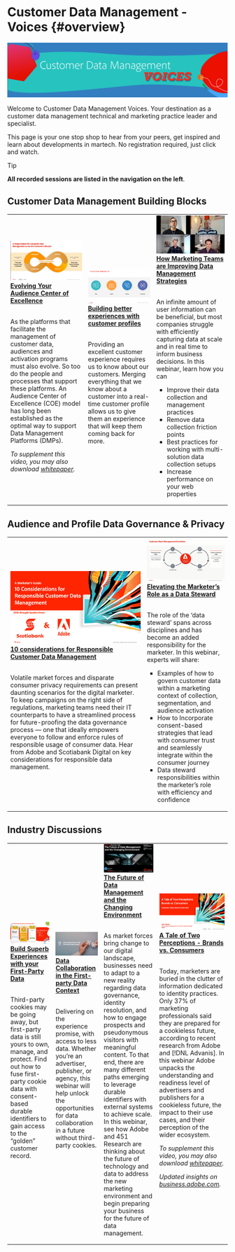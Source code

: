 # Customer Data Management - Voices {#overview}

<img alt="The Skill Exchange" src="./assets/cdp-voices-banner.png" />

Welcome to Customer Data Management Voices. Your destination as a customer data management technical and marketing practice leader and specialist.

This page is your one stop shop to hear from your peers, get inspired and learn about developments in martech. No registration required, just click and watch.

>[!TIP]
>
>**All recorded sessions are listed in the navigation on the left**.

## Customer Data Management Building Blocks

<table>
  <tr>
   <td>
      <a href="./help/events/evolve-your-audience.md">
      <img alt="Evolving Your Audience Center of Excellence" src="./assets/evolve-your-audience.png"/>
      </a>
      <div>
         <a href="./help/events/evolve-your-audience.md"><strong>Evolving Your Audience Center of Excellence</strong></a>
         <br/>
      </div>
      <p>
        <br/>
         As the platforms that facilitate the management of customer data, audiences and activation programs must also evolve. So too do the people and processes that support these platforms. An Audience Center of Excellence (COE) model has long been established as the optimal way to support Data Management Platforms (DMPs).
        <p>
            <em>To supplement this video, you may also download <a href="./assets/whitepaper-evolving-the-audience-center-of-excellence.pdf"> whitepaper</a>.</em>
        </p>
       </p>
    </td>
   <td>
      <a href="./help/building-better-experiences-with-customer-profiles.md">
      <img alt="Building better experiences with customer profiles" src="./assets/building-better-experiences-with-customer-profiles.png"/>
      </a>
      <div>
         <a href="./help/building-better-experiences-with-customer-profiles.md"><strong>Building better experiences with customer profiles</strong></a>
      </div>
      <p>
        <br/>
         Providing an excellent customer experience requires us to know about our customers. Merging everything that we know about a customer into a real-time customer profile allows us to give them an experience that will keep them coming back for more.
      </p>
    </td>
   <td>
      <a href="./help/how-marketing-teams-are-improving-data-management-strategies.md">
      <img alt="How Marketing Teams are Improving Data Management Strategies" src="./assets/how-marketing-teams-are-improving-data-management-strategies.png"/>
      </a>
      <div>
         <a href="./help/how-marketing-teams-are-improving-data-management-strategies.md"><strong>How Marketing Teams are Improving Data Management Strategies</strong></a>
      </div>
      <p>
        <br/>
         An infinite amount of user information can be beneficial, but most companies struggle with efficiently capturing data at scale and in real time to inform business decisions. In this webinar, learn how you can
         <ul style="list-style-type:square;">
            <li>Improve their data collection and management practices</li>
            <li>Remove data collection friction points</li>
            <li>Best practices for working with multi-solution data collection setups</li>
            <li>Increase performance on your web properties</li>
         </ul>
      </p>
    </td>
  </tr>
</table>

## Audience and Profile Data Governance & Privacy

<table>
  <tr>
   <td>
      <a href="https://experienceleague.adobe.com/docs/platform-learn/tutorials/privacy/ten-considerations-for-responsible-customer-data-management.html">
      <img alt="10 considerations for Responsible Customer Data Management" src="./assets/ten-considerations-for-responsible-customer-data-management.png"/>
      </a>
      <div>
         <a href="https://experienceleague.adobe.com/docs/platform-learn/tutorials/privacy/ten-considerations-for-responsible-customer-data-management.html"><strong>10 considerations for Responsible Customer Data Management</strong></a>
         <br/>
      </div>
      <p>
        <br/>
         Volatile market forces and disparate consumer privacy requirements can present daunting scenarios for the digital marketer. To keep campaigns on the right side of regulations, marketing teams need their IT counterparts to have a streamlined process for future-proofing the data governance process — one that ideally empowers everyone to follow and enforce rules of responsible usage of consumer data. Hear from Adobe and Scotiabank Digital on key considerations for responsible data management.
       </p>
    </td>
    <td>
      <a href="https://experienceleague.adobe.com/docs/platform-learn/tutorials/privacy/elevating-the-marketers-role-as-a-data-steward.html">
      <img alt="Elevating the Marketer’s Role as a Data Steward" src="./assets/elevating-the-marketers-role-as-a-data-steward.png"/>
      </a>
      <div>
         <a href="https://experienceleague.adobe.com/docs/platform-learn/tutorials/privacy/elevating-the-marketers-role-as-a-data-steward.html"><strong>Elevating the Marketer’s Role as a Data Steward</strong></a>
         <br/>
      </div>
      <p>
        <br/>
         The role of the ‘data steward’ spans across disciplines and has become an added responsibility for the marketer. 
         In this webinar, experts will share:
            <ul style="list-style-type:square;">
                <li>Examples of how to govern customer data within a marketing context of collection, segmentation, and audience activation</li>
                <li>How to Incorporate consent-based strategies that lead with consumer trust and seamlessly integrate within the consumer journey</li>
                <li>Data steward responsibilities within the marketer’s role with efficiency and confidence</li>
            </ul>
       </p>
    </td>
  </tr>
</table>

## Industry Discussions

<table>
  <tr>
     <td>
      <a href="./help/build-superb-experiences-with-your-first-party-data.md">
      <img alt="Build Superb Experiences with your First-Party Data" src="./assets/build-superb-experiences-with-your-first-party-data.png"/>
      </a>
      <div>
         <a href="./help/build-superb-experiences-with-your-first-party-data.md"><strong>Build Superb Experiences with your First-Party Data</strong></a>
      </div>
      <p>
        <br/>
         Third-party cookies may be going away, but first-party data is still yours to own, manage, and protect. Find out how to fuse first-party cookie data with consent-based durable identifiers to gain access to the “golden” customer record.
      </p>
    </td>
     <td>
      <a href="./help/data-collaboration-in-the-first-party-data-context.md">
      <img alt="Data Collaboration in the First-party Data Context" src="./assets/data-collaboration-in-the-first-party-data-context.png"/>
      </a>
      <div>
         <a href="./help/data-collaboration-in-the-first-party-data-context.md"><strong>Data Collaboration in the First-party Data Context</strong></a>
      </div>
      <p>
        <br/>
            Delivering on the experience promise, with access to less data. Whether you’re an advertiser, publisher, or agency, this webinar will help unlock the opportunities for data collaboration in a future without third-party cookies.
      </p>
    </td>
     <td>
      <a href="./help/the-future-of-data-management-and-the-changing-environment.md">
      <img alt="The Future of Data Management and the Changing Environment" src="./assets/the-future-of-data-management-and-the-changing-environment.png"/>
      </a>
      <div>
         <a href="./help/the-future-of-data-management-and-the-changing-environment.md"><strong>The Future of Data Management and the Changing Environment</strong></a>
      </div>
      <p>
        <br/>
         As market forces bring change to our digital landscape, businesses need to adapt to a new reality regarding data governance, identity resolution, and how to engage prospects and pseudonymous visitors with meaningful content. To that end, there are many different paths emerging to leverage durable identifiers with external systems to achieve scale. In this webinar, see how Adobe and 451 Research are thinking about the future of technology and data to address the new marketing environment and begin preparing your business for the future of data management.
      </p>
    </td>
   <td>
      <a href="./help/brands-vs-consumers.md">
      <img alt="A Tale of Two Perceptions - Brands vs. Consumers" src="./assets/brands-vs-consumers.png"/>
      </a>
      <div>
         <a href="./help/brands-vs-consumers.md"><strong>A Tale of Two Perceptions - Brands vs. Consumers</strong></a>
         <br/>
      </div>
      <p>
        <br/>
         Today, marketers are buried in the clutter of information dedicated to identity practices. Only 37% of marketing professionals said they are prepared for a cookieless future, according to recent research from Adobe and [!DNL Advanis]. In this webinar Adobe unpacks the understanding and readiness level of advertisers and publishers for a cookieless future, the impact to their use cases, and their perception of the wider ecosystem.
        <p>
            <em>To supplement this video, you may also download <a href="./assets/help/assets/whitepaper-a-tale-of-two-perceptions.pdf"> whitepaper</a>.</em>
        </p>
        <p>
            <em>Updated insights on<a href="https://business.adobe.com/blog/perspectives/a-tale-of-two-perceptions-readiness-for-a-cookieless-future"> business.adobe.com</a>.</em>
        </p>
       </p>
    </td>

  </tr>
</table>